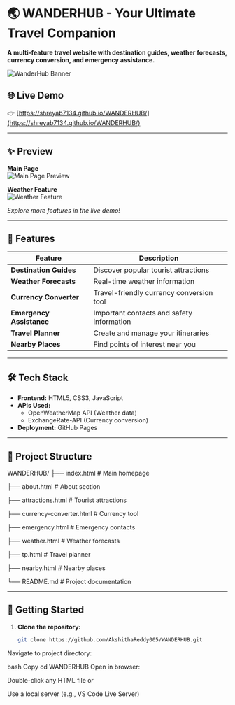 # 🌏 WANDERHUB - Your Ultimate Travel Companion  

**A multi-feature travel website with destination guides, weather forecasts, currency conversion, and emergency assistance.**  

![WanderHub Banner](https://github.com/user-attachments/assets/a9786c41-695f-434f-bf78-98bb8d206b26)

## 🌐 Live Demo
👉 [https://shreyab7134.github.io/WANDERHUB/](https://shreyab7134.github.io/WANDERHUB/)

---

## ✨ Preview
**Main Page**  
![Main Page Preview](https://github.com/user-attachments/assets/a2798d29-fc58-4f72-abaf-054f05ebd398)

**Weather Feature**  
![Weather Feature](https://github.com/user-attachments/assets/a48bb2d8-5156-4ee9-b6c5-89f6ea296795)

*Explore more features in the live demo!*

---

## 🚀 Features
| Feature | Description |
|---------|-------------|
| **Destination Guides** | Discover popular tourist attractions |
| **Weather Forecasts** | Real-time weather information |
| **Currency Converter** | Travel-friendly currency conversion tool |
| **Emergency Assistance** | Important contacts and safety information |
| **Travel Planner** | Create and manage your itineraries |
| **Nearby Places** | Find points of interest near you |

---

## 🛠️ Tech Stack
- **Frontend:** HTML5, CSS3, JavaScript
- **APIs Used:**
  - OpenWeatherMap API (Weather data)
  - ExchangeRate-API (Currency conversion)
- **Deployment:** GitHub Pages

---

## 📂 Project Structure
WANDERHUB/
├── index.html # Main homepage

├── about.html # About section

├── attractions.html # Tourist attractions

├── currency-converter.html # Currency tool

├── emergency.html # Emergency contacts

├── weather.html # Weather forecasts

├── tp.html # Travel planner

├── nearby.html # Nearby places

└── README.md # Project documentation


---

## 🚀 Getting Started
1. **Clone the repository:**
   ```bash
   git clone https://github.com/AkshithaReddy005/WANDERHUB.git
Navigate to project directory:

bash
Copy
cd WANDERHUB
Open in browser:

Double-click any HTML file or

Use a local server (e.g., VS Code Live Server)




